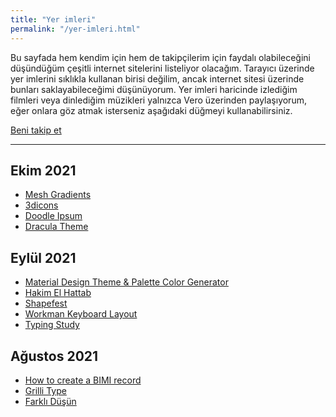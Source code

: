 ```yaml
---
title: "Yer imleri"
permalink: "/yer-imleri.html"
---
```

Bu sayfada hem kendim için hem de takipçilerim için faydalı olabileceğini düşündüğüm çeşitli internet sitelerini listeliyor olacağım. Tarayıcı üzerinde yer imlerini sıklıkla kullanan birisi değilim, ancak internet sitesi üzerinde bunları saklayabileceğimi düşünüyorum. Yer imleri haricinde izlediğim filmleri veya dinlediğim müzikleri yalnızca Vero üzerinden paylaşıyorum, eğer onlara göz atmak isterseniz aşağıdaki düğmeyi kullanabilirsiniz.

<a class="btn btn-warning" href="https://vero.co/tolgaaaltas/">Beni takip et</a>

---

## Ekim 2021
- [Mesh Gradients](https://www.meshgradients.com/)
- [3dicons](https://3dicons.co/)
- [Doodle Ipsum](https://doodleipsum.com/)
- [Dracula Theme](https://draculatheme.com/)

## Eylül 2021

- [Material Design Theme & Palette Color Generator](http://mcg.mbitson.com/)
- [Hakim El Hattab](https://hakim.se)
- [Shapefest](https://www.shapefest.com)
- [Workman Keyboard Layout](https://workmanlayout.org)
- [Typing Study](https://www.typingstudy.com/tr-turkish_q-2/)


## Ağustos 2021

- [How to create a BIMI record](https://www.dmarcanalyzer.com/bimi/how-to-create-a-bimi-record/)
- [Grilli Type](https://www.grillitype.com)
- [Farklı Düşün](https://farkli-dusun.simplecast.com/)
